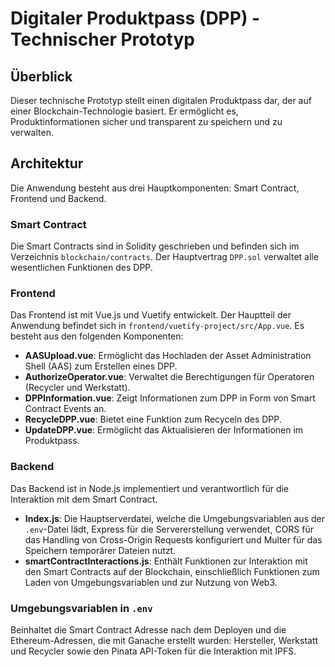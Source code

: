 # Digitaler Produktpass (DPP) - Technischer Prototyp

## Überblick

Dieser technische Prototyp stellt einen digitalen Produktpass dar, der auf einer Blockchain-Technologie basiert. Er ermöglicht es, Produktinformationen sicher und transparent zu speichern und zu verwalten.

## Architektur

Die Anwendung besteht aus drei Hauptkomponenten: Smart Contract, Frontend und Backend.

### Smart Contract

Die Smart Contracts sind in Solidity geschrieben und befinden sich im Verzeichnis `blockchain/contracts`. Der Hauptvertrag `DPP.sol` verwaltet alle wesentlichen Funktionen des DPP.

### Frontend

Das Frontend ist mit Vue.js und Vuetify entwickelt. Der Hauptteil der Anwendung befindet sich in `frontend/vuetify-project/src/App.vue`. Es besteht aus den folgenden Komponenten:

- **AASUpload.vue**: Ermöglicht das Hochladen der Asset Administration Shell (AAS) zum Erstellen eines DPP.
- **AuthorizeOperator.vue**: Verwaltet die Berechtigungen für Operatoren (Recycler und Werkstatt).
- **DPPInformation.vue**: Zeigt Informationen zum DPP in Form von Smart Contract Events an.
- **RecycleDPP.vue**: Bietet eine Funktion zum Recyceln des DPP.
- **UpdateDPP.vue**: Ermöglicht das Aktualisieren der Informationen im Produktpass.

### Backend

Das Backend ist in Node.js implementiert und verantwortlich für die Interaktion mit dem Smart Contract.

- **Index.js**: Die Hauptserverdatei, welche die Umgebungsvariablen aus der `.env`-Datei lädt, Express für die Servererstellung verwendet, CORS für das Handling von Cross-Origin Requests konfiguriert und Multer für das Speichern temporärer Dateien nutzt.
- **smartContractInteractions.js**: Enthält Funktionen zur Interaktion mit den Smart Contracts auf der Blockchain, einschließlich Funktionen zum Laden von Umgebungsvariablen und zur Nutzung von Web3.

### Umgebungsvariablen in `.env`

Beinhaltet die Smart Contract Adresse nach dem Deployen und die Ethereum-Adressen, die mit Ganache erstellt wurden: Hersteller, Werkstatt und Recycler sowie den Pinata API-Token für die Interaktion mit IPFS.
